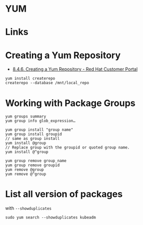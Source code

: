 # YUM

# Links


# Creating a Yum Repository

* [8.4.6. Creating a Yum Repository - Red Hat Customer Portal](https://access.redhat.com/documentation/en-us/red_hat_enterprise_linux/6/html/deployment_guide/sec-yum_repository)

```
yum install createrepo
createrepo --database /mnt/local_repo
```

# Working with Package Groups

```
yum groups summary
yum group info glob_expression…

yum group install "group name"
yum group install groupid
// same as group install
yum install @group
// Replace group with the groupid or quoted group name. 
yum install @^group

yum group remove group_name
yum group remove groupid
yum remove @group
yum remove @^group
```

# List all version of packages

with `--showduplicates`

```
sudo yum search --showduplicates kubeadm
```

